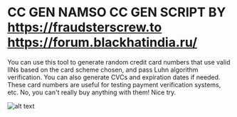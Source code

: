 # CC GEN NAMSO CC GEN SCRIPT BY https://fraudsterscrew.to https://forum.blackhatindia.ru/
You can use this tool to generate random credit card numbers that use valid IINs based on the card scheme chosen, and pass Luhn algorithm verification. You can also generate CVCs and expiration dates if needed. These card numbers are useful for testing payment verification systems, etc. No, you can't really buy anything with them! Nice try.

![alt text](https://i.imgur.com/9RkscZ6.png)


